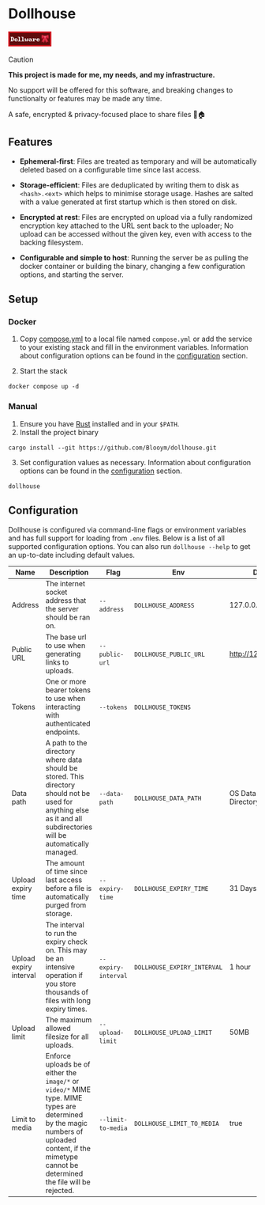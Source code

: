 # Dollhouse

![Dollware Badge](.assets/88x31.png)

> [!CAUTION]  
> **This project is made for me, my needs, and my infrastructure.**
>
> No support will be offered for this software, and breaking changes to functionalty or features may be made any time.

A safe, encrypted & privacy-focused place to share files 🎀🏠

## Features

- **Ephemeral-first**: Files are treated as temporary and will be automatically deleted based on a configurable time since last access.

- **Storage-efficient**: Files are deduplicated by writing them to disk as `<hash>.<ext>` which helps to minimise storage usage. Hashes are salted with a value generated at first startup which is then stored on disk.

- **Encrypted at rest**: Files are encrypted on upload via a fully randomized encryption key attached to the URL sent back to the uploader; No upload can be accessed without the given key, even with access to the backing filesystem. 

- **Configurable and simple to host**: Running the server be as pulling the docker container or building the binary, changing a few configuration options, and starting the server.

## Setup

### Docker

1. Copy [compose.yml](./compose.yml) to a local file named `compose.yml` or add the
   service to your existing stack and fill in the environment variables.
   Information about configuration options can be found in the
   [configuration](#configuration) section.

2. Start the stack

```
docker compose up -d
```

### Manual

1. Ensure you have [Rust](https://www.rust-lang.org/tools/install) installed and
   in your `$PATH`.
2. Install the project binary

```
cargo install --git https://github.com/Blooym/dollhouse.git
```

3. Set configuration values as necessary.
   Information about configuration options can be found in the
   [configuration](#configuration) section.

```
dollhouse
```

## Configuration

Dollhouse is configured via command-line flags or environment variables and has full support for loading from `.env` files. Below is a list of all supported configuration options. You can also run `dollhouse --help` to get an up-to-date including default values.

| Name                   | Description                                                                                                                                                                                            | Flag                | Env                         | Default                     |
| ---------------------- | ------------------------------------------------------------------------------------------------------------------------------------------------------------------------------------------------------ | ------------------- | --------------------------- | --------------------------- |
| Address                | The internet socket address that the server should be ran on.                                                                                                                                          | `--address`         | `DOLLHOUSE_ADDRESS`         | 127.0.0.1:8731              |
| Public URL             | The base url to use when generating links to uploads.                                                                                                                                                  | `--public-url`      | `DOLLHOUSE_PUBLIC_URL`      | http://127.0.0.1:8731       |
| Tokens                 | One or more bearer tokens to use when interacting with authenticated endpoints.                                                                                                                        | `--tokens`          | `DOLLHOUSE_TOKENS`          |                             |
| Data path              | A path to the directory where data should be stored. This directory should not be used for anything else as it and all subdirectories will be automatically managed.                                   | `--data-path`       | `DOLLHOUSE_DATA_PATH`       | OS Data Directory/dollhouse |
| Upload expiry time     | The amount of time since last access before a file is automatically purged from storage.                                                                                                               | `--expiry-time`     | `DOLLHOUSE_EXPIRY_TIME`     | 31 Days                     |
| Upload expiry interval | The interval to run the expiry check on. This may be an intensive operation if you store thousands of files with long expiry times.                                                                    | `--expiry-interval` | `DOLLHOUSE_EXPIRY_INTERVAL` | 1 hour                      |
| Upload limit           | The maximum allowed filesize for all uploads.                                                                                                                                                          | `--upload-limit`    | `DOLLHOUSE_UPLOAD_LIMIT`    | 50MB                        |
| Limit to media         | Enforce uploads be of either the `image/*` or `video/*` MIME type. MIME types are determined by the magic numbers of uploaded content, if the mimetype cannot be determined the file will be rejected. | `--limit-to-media`  | `DOLLHOUSE_LIMIT_TO_MEDIA`  | true                        |
